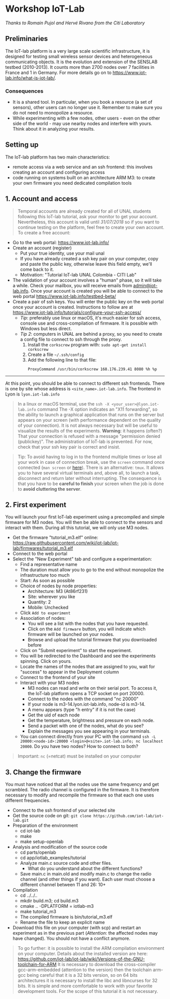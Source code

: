 # Workshop IoT-Lab
*Thanks to Romain Pujol and Hervé Rivano from the Citi Laboratory*

## Preliminaries
The IoT-lab platform is a very large scale scientific infrastructure, it is designed for testing small wireless sensor devices and heterogeneous communicating objects. It is the evolution and extension of the SENSLAB testbed (2010-2013). It counts more than 2700 nodes over 7 facilities in France and 1 in Germany. For more details go on to https://www.iot-lab.info/what-is-iot-lab/.

### Consequences 
* It is a shared tool. In particular, when you book a resource (a set of sensors), other users can no longer use it. Remember to make sure you do not need to monopolize a resource.
* While experimenting with a few nodes, other users - even on the other side of the world - may use nearby nodes and interfere with yours. Think about it in analyzing your results.

## Setting up
The IoT-lab platform has two main characteristics:
- remote access via a web service and an ssh frontend: this involves creating an account and configuring access
- code running on systems built on an architecture ARM M3: to create your own firmware you need dedicated compilation tools

## 1. Account and access
> Temporal accounts are already created for all of UNAL students following this IoT-lab tutorial, ask your monitor to get your account. Nevertheless, this account is valid until *31/07/2018* so if you want to continue testing on the platform, feel free to create your own account.
To create a free account: 
- Go to the web portal: https://www.iot-lab.info/
- Create an account (register)
  * Put your true identity, use your mail unal
  * If you have already created a ssh key pair on your computer, copy and paste the public key, otherwise leave this field empty, we'll come back to it.
  * Motivation: "Tutorial IoT-lab UNAL Colombia - CITI Lab"
- The validation of your account involves a "human" phase, so it will take a while. Check your mailbox, you will receive emails from admin@iot-lab.info. Once your account is created you will be able to connect to the web portal https://www.iot-lab.info/testbed-beta/
- Create a pair of ssh keys. You will enter the public key on the web portal once your account is created. Instructions to follow are at https://www.iot-lab.info/tutorials/configure-your-ssh-access/
   * _Tip_: preferably use linux or macOS, it's much easier for ssh access, console use and cross-compilation of firmware. It is possible with Windows but less direct.
   * _Tip 2_: computers in UNAL are behind a proxy, so you need to create a config file to connect to ssh through the proxy.
     1. Install the `corkscrew` program with: 
        `sudo apt-get install corkscrew`
     2. Create a file `~/.ssh/config`
     3. Add the following line to that file:
        ```
        ProxyCommand /usr/bin/corkscrew 168.176.239.41 8080 %h %p 
        ```  
___
At this point, you should be able to connect to different ssh frontends. There is one by site whose address is `<site_name>.iot-lab.info`.
The frontend in Lyon is `lyon.iot-lab.info` 
> In a linux or macOS terminal, use the `ssh -X <your_user>@lyon.iot-lab.info` command
> The -X option indicates an "X11 forwarding", so the ability to launch a graphical application that runs on the server but appears on your screen (with performance dependent on the quality of your connection). It is not always necessary but will be useful to visualize the results of the experiments.
**Warning**: it happens (often?) That your connection is refused with
a message "permission denied (publickey)". The administration of IoT-lab is prevented. For now, check that your ssh key pair is correct and insist.

> Tip: To avoid having to log in to the frontend multiple times or lose all your work in case of connection break, use the `screen` command once connected (`man screen` or [here](https://www.tecmint.com/screen-command-examples-to-manage-linux-terminals/)). There is an alternative: `tmux`.
> It allows you to have several virtual terminals and, above all, to launch a task, disconnect and return later without interrupting. The consequence is that you have to be **careful to finish** your screen when the job is done to **avoid cluttering the server**.

## 2. First experiment
You will launch your first IoT-lab experiment using a precompiled and simple firmware for M3 nodes. You will then be able to connect to the sensors and interact with them. During all this tutorial, we will only use M3 nodes.
- Get the firmware "tutorial_m3.elf" online:
https://raw.githubusercontent.com/wiki/iot-lab/iot-lab/firmwares/tutorial_m3.elf
- Connect to the web portal
- Select the "New Experiment" tab and configure a
experimentation:
  * Find a representative name 
  * The duration must allow you to go to the end without monopolize the infrastructure too much
  * Start: As soon as possible
  * Choice of nodes by node properties: 
    - Architecture:  M3 (At86rf231) 
    - Site: wherever you like 
    - Quantity:  2
    - Mobile: Unchecked 
  * Click `Add to experiment`
  * Association of nodes:
    - You will see a list with the nodes that you have requested. 
    - Click on the `Add firmware` button, you will indicate which firmware will be launched on your nodes.
    - Browse and upload the tutorial firmware that you downloaded before
  * Click on "Submit experiment" to start the experiment. 
  * You will be redirected to the Dashboard and see the experiments spinning. Click on yours.
  * Locate the names of the nodes that are assigned to you, wait for "success" to appear in the Deployment column
  * Connect to the frontend of your site 
  * Interact with your M3 nodes
    - M3 nodes can read and write on their serial port. To access it, the IoT-lab platform opens a TCP socket on port 20000.
    - Connect to the nodes with the command "nc <node-id> 20000"
    - If your node is m3-14.lyon.iot-lab.info, node-id is m3-14.
    - A menu appears (type "h entry" if it is not the case)
    - Get the uid of each node
    - Get the temperature, brightness and pressure on each node. 
    - Send a packet with one of the nodes, what do you see?
    - Explain the messages you see appearing in your terminals.
  * You can connect directly from your PC with the command `ssh -L 20000:<node-id>:20000 <login>@<site>.iot-lab.info; nc localhost 20000`. Do you have two nodes? How to connect to both?
> Important: `nc` (=netcat) must be installed on your computer

## 3. Change the firmware
You must have noticed that all the nodes use the same frequency and get scrambled. The radio channel is configured in the firmware. It is therefore necessary to modify and recompile the firmware so that each one uses different frequencies.
- Connect to the ssh frontend of your selected site
- Get the source code on git: 
   `git clone https://github.com/iot-lab/iot-lab.git`
- Preparation of the environment
    * cd iot-lab
    * make
    * make setup-openlab
- Analysis and modification of the source code
    * cd parts/openlab
    * cd app/iotlab_examples/tutorial
    * Analyze main.c source code and other files.
      - What do you understand about the different functions?
    * Save main.c in main.old and modify main.c to change the radio channel (and other things if you want). Each user must choose a different channel between 11 and 26: 10+ <user number>
- Compilation
    * cd ../../..
    * mkdir build.m3; cd build.m3
    * cmake .. -DPLATFORM = iotlab-m3
    * make tutorial_m3
    * The compiled firmware is bin/tutorial_m3.elf
    * Rename the file to keep an explicit name
- Download this file on your computer (with scp) and restart an experiment as in the previous part (*Attention*: the affected nodes may have changed). You should not have a conflict anymore.

> To go further: it is possible to install the ARM compilation environment on your computer. Details about the installed version are here: https://github.com/iot-lab/iot-lab/wiki/Versions-of-the-GNU-toolchain-for-ARM
> It is necessary to download the cross-compiler gcc-arm-embedded (attention to the version) then the toolchain arm-gcc being careful that it is a 32 bits version, so on 64 bits architectures it is necessary to install the libc and libncurses for 32 bits.
> It is simple and more comfortable to work with your favorite development tools. For the scope of this tutorial it is not necessary.